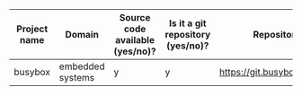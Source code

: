 Project name       | Domain                  | Source code available (**y**es/**n**o)? | Is it a git repository (**y**es/**n**o)? | Repository URL                                               | Clone URL                                          | Estimated number of commits
-------------------|-------------------------|-----------------------------------------|------------------------------------------|--------------------------------------------------------------|----------------------------------------------------|-----------------------------
busybox            | embedded systems        | y                                       | y                                        | https://git.busybox.net/busybox                              | https://github.com/DiffDetective/busybox           | 17,447

